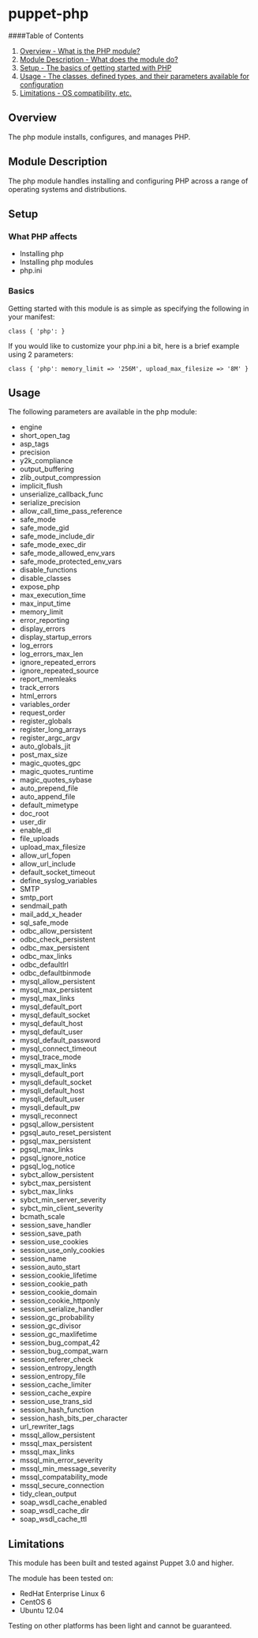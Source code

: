 # puppet-php

####Table of Contents

1. [Overview - What is the PHP module?](#overview)
2. [Module Description - What does the module do?](#module-description)
3. [Setup - The basics of getting started with PHP](#setup)
4. [Usage - The classes, defined types, and their parameters available for configuration](#usage)
5. [Limitations - OS compatibility, etc.](#limitations)

## Overview

The php module installs, configures, and manages PHP.

## Module Description

The php module handles installing and configuring PHP across a range of operating systems and distributions.

## Setup

### What PHP affects

* Installing php
* Installing php modules
* php.ini

### Basics

Getting started with this module is as simple as specifying the following in your manifest:

```puppet
class { 'php': }
```

If you would like to customize your php.ini a bit, here is a brief example using 2 parameters:

```puppet
class { 'php': memory_limit => '256M', upload_max_filesize => '8M' }
```

## Usage

The following parameters are available in the php module:

* engine
* short_open_tag
* asp_tags
* precision
* y2k_compliance
* output_buffering
* zlib_output_compression
* implicit_flush
* unserialize_callback_func
* serialize_precision
* allow_call_time_pass_reference
* safe_mode
* safe_mode_gid
* safe_mode_include_dir
* safe_mode_exec_dir
* safe_mode_allowed_env_vars
* safe_mode_protected_env_vars
* disable_functions
* disable_classes
* expose_php
* max_execution_time
* max_input_time
* memory_limit
* error_reporting
* display_errors
* display_startup_errors
* log_errors
* log_errors_max_len
* ignore_repeated_errors
* ignore_repeated_source
* report_memleaks
* track_errors
* html_errors
* variables_order
* request_order
* register_globals
* register_long_arrays
* register_argc_argv
* auto_globals_jit
* post_max_size
* magic_quotes_gpc
* magic_quotes_runtime
* magic_quotes_sybase
* auto_prepend_file
* auto_append_file
* default_mimetype
* doc_root
* user_dir
* enable_dl
* file_uploads
* upload_max_filesize
* allow_url_fopen
* allow_url_include
* default_socket_timeout
* define_syslog_variables
* SMTP
* smtp_port
* sendmail_path
* mail_add_x_header
* sql_safe_mode
* odbc_allow_persistent
* odbc_check_persistent
* odbc_max_persistent
* odbc_max_links
* odbc_defaultlrl
* odbc_defaultbinmode
* mysql_allow_persistent
* mysql_max_persistent
* mysql_max_links
* mysql_default_port
* mysql_default_socket
* mysql_default_host
* mysql_default_user
* mysql_default_password
* mysql_connect_timeout
* mysql_trace_mode
* mysqli_max_links
* mysqli_default_port
* mysqli_default_socket
* mysqli_default_host
* mysqli_default_user
* mysqli_default_pw
* mysqli_reconnect
* pgsql_allow_persistent
* pgsql_auto_reset_persistent
* pgsql_max_persistent
* pgsql_max_links
* pgsql_ignore_notice
* pgsql_log_notice
* sybct_allow_persistent
* sybct_max_persistent
* sybct_max_links
* sybct_min_server_severity
* sybct_min_client_severity
* bcmath_scale
* session_save_handler
* session_save_path
* session_use_cookies
* session_use_only_cookies
* session_name
* session_auto_start
* session_cookie_lifetime
* session_cookie_path
* session_cookie_domain
* session_cookie_httponly
* session_serialize_handler
* session_gc_probability
* session_gc_divisor
* session_gc_maxlifetime
* session_bug_compat_42
* session_bug_compat_warn
* session_referer_check
* session_entropy_length
* session_entropy_file
* session_cache_limiter
* session_cache_expire
* session_use_trans_sid
* session_hash_function
* session_hash_bits_per_character
* url_rewriter_tags
* mssql_allow_persistent
* mssql_max_persistent
* mssql_max_links
* mssql_min_error_severity
* mssql_min_message_severity
* mssql_compatability_mode
* mssql_secure_connection
* tidy_clean_output
* soap_wsdl_cache_enabled
* soap_wsdl_cache_dir
* soap_wsdl_cache_ttl

## Limitations

This module has been built and tested against Puppet 3.0 and higher.

The module has been tested on:

* RedHat Enterprise Linux 6
* CentOS 6
* Ubuntu 12.04

Testing on other platforms has been light and cannot be guaranteed.
